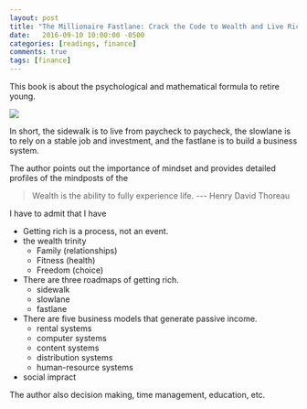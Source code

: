 ```yaml
---
layout: post
title: "The Millionaire Fastlane: Crack the Code to Wealth and Live Rich for a Lifetime by MJ DeMarco"
date:   2016-09-10 10:00:00 -0500
categories: [readings, finance]
comments: true
tags: [finance]
---
```


This book is about the psychological and mathematical formula to retire young.

<a href="https://www.amazon.com/gp/product/0984358102/ref=as_li_tl?ie=UTF8&camp=1789&creative=9325&creativeASIN=0984358102&linkCode=as2&tag=nosarthur2016-20&linkId=8b5c5a5e53aa2ac088b0a7db33d06636" target="_blank"><img border="0" src="//ws-na.amazon-adsystem.com/widgets/q?_encoding=UTF8&MarketPlace=US&ASIN=0984358102&ServiceVersion=20070822&ID=AsinImage&WS=1&Format=_SL250_&tag=nosarthur2016-20" ></a><img src="//ir-na.amazon-adsystem.com/e/ir?t=nosarthur2016-20&l=am2&o=1&a=0984358102" width="1" height="1" border="0" alt="" style="border:none !important; margin:0px !important;" />

In short, the sidewalk is to live from paycheck to paycheck, the slowlane
is to rely on a stable job and investment, and the fastlane is to build a
business system.

The author points out the importance of mindset
and provides detailed profiles of the mindposts of the 

> Wealth is the ability to fully experience life. --- Henry David Thoreau

I have to admit that I have 

* Getting rich is a process, not an event.
* the wealth trinity
    * Family (relationships)
    * Fitness (health)
    * Freedom (choice)
* There are three roadmaps of getting rich.
    * sidewalk
    * slowlane
    * fastlane
* There are five business models that generate passive income.
    * rental systems
    * computer systems
    * content systems
    * distribution systems
    * human-resource systems
* social impract

The author also decision making, time management, education, etc.

